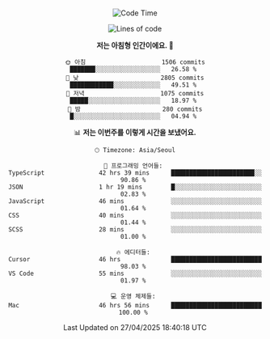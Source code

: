 <div align="center">

<br />

 <!--START_SECTION:waka-->
![Code Time](http://img.shields.io/badge/Code%20Time-4%2C503%20hrs%2038%20mins-blue)

![Lines of code](https://img.shields.io/badge/%EC%A0%80%EB%8A%94%20%EC%97%AC%ED%83%9C%EA%B9%8C%EC%A7%80%20-3.3%20million%20%EC%A4%84%EC%9D%98%20%EC%BD%94%EB%93%9C%EB%A5%BC%20%EC%9E%91%EC%84%B1%ED%96%88%EC%96%B4%EC%9A%94.-blue)

**저는 아침형 인간이에요. 🐤** 

```text
🌞 아침                     1506 commits        ███████░░░░░░░░░░░░░░░░░░   26.58 % 
🌆 낮　                     2805 commits        ████████████░░░░░░░░░░░░░   49.51 % 
🌃 저녁                     1075 commits        █████░░░░░░░░░░░░░░░░░░░░   18.97 % 
🌙 밤　                     280 commits         █░░░░░░░░░░░░░░░░░░░░░░░░   04.94 % 
```


📊 **저는 이번주를 이렇게 시간을 보냈어요.** 

```text
🕑︎ Timezone: Asia/Seoul

💬 프로그래밍 언어들: 
TypeScript               42 hrs 39 mins      ███████████████████████░░   90.86 % 
JSON                     1 hr 19 mins        █░░░░░░░░░░░░░░░░░░░░░░░░   02.83 % 
JavaScript               46 mins             ░░░░░░░░░░░░░░░░░░░░░░░░░   01.64 % 
CSS                      40 mins             ░░░░░░░░░░░░░░░░░░░░░░░░░   01.44 % 
SCSS                     28 mins             ░░░░░░░░░░░░░░░░░░░░░░░░░   01.00 % 

🔥 에디터들: 
Cursor                   46 hrs              █████████████████████████   98.03 % 
VS Code                  55 mins             ░░░░░░░░░░░░░░░░░░░░░░░░░   01.97 % 

💻 운영 체제들: 
Mac                      46 hrs 56 mins      █████████████████████████   100.00 % 
```


 Last Updated on 27/04/2025 18:40:18 UTC
<!--END_SECTION:waka-->

</div>
